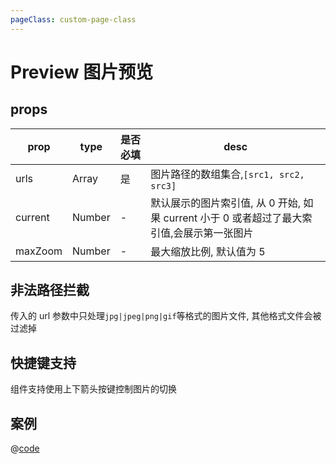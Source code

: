 ```yaml
---
pageClass: custom-page-class
---
```


# Preview 图片预览

## props

| prop    | type   | 是否必填 | desc                                                                                       |
| ------- | ------ | -------- | ------------------------------------------------------------------------------------------ |
| urls    | Array  | 是       | 图片路径的数组集合,`[src1, src2, src3]`                                                    |
| current | Number | -        | 默认展示的图片索引值, 从 0 开始, 如果 current 小于 0 或者超过了最大索引值,会展示第一张图片 |
| maxZoom | Number | -        | 最大缩放比例, 默认值为 5                                                                   |

## 非法路径拦截

传入的 url 参数中只处理`jpg|jpeg|png|gif`等格式的图片文件, 其他格式文件会被过滤掉

## 快捷键支持

组件支持使用上下箭头按键控制图片的切换

## 案例

<Preview-Base/>

@[code](../comps/Preview/Base.vue)

<!-- ## 各种状态下的图例

![](../assets/preview/1.jpg)
![](../assets/preview/2.jpg)
![](../assets/preview/3.jpg) -->

